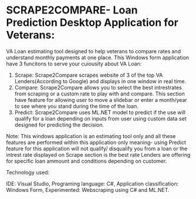 # SCRAPE2COMPARE- Loan Prediction Desktop Application for Veterans: 
VA Loan estimating tool designed to help veterans to compare rates and understand monthly payments at one place.
This Windows form application have 3 funcitons to serve your cuiousity about VA Loan:

1. Scrape: Scrape2Compare scrapes website of 3 of the top VA Lenders(According to Google) and displays in one window in real time. 
2. Compare: Scrape2Compare allows you to select the best intrestrates from scraping or a custom rate to play with and compare. This section have feature for allowing user to move a slidebar or enter a month/year to see where you stand during the time of the loan.
3. Predict: Scrape2Compare uses ML.NET model to predict if the use will qualify for a loan depending on inputs from user using custom data set designed for predicting the decision.

Note: This windows application is an estimating tool only and all these features are performed within this application only meaning- using Predict feature for this application will not qualify/ disqualify you from a loan or the intrest rate displayed on Scrape section is the best rate Lenders are offering for specific loan ammount and conditions depending on customer.

Technology used:

IDE: Visual Studio,
Programing language: C#,
Application classification: Windows Form,
Experimented: Webscraping using C# and ML.NET.
